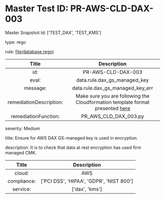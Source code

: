 



# Master Test ID: PR-AWS-CLD-DAX-003


Master Snapshot Id: ['TEST_DAX', 'TEST_KMS']

type: rego

rule: [file(database.rego)]  
  
  
  
  

|Title|Description|
| :---: | :---: |
|id: |PR-AWS-CLD-DAX-003|
|eval: |data.rule.dax_gs_managed_key|
|message: |data.rule.dax_gs_managed_key_err|
|remediationDescription: |Make sure you are following the Cloudformation template format presented <a href='https://boto3.amazonaws.com/v1/documentation/api/latest/reference/services/dax.html#DAX.Client.describe_clusters' target='_blank'>here</a>|
|remediationFunction: |PR_AWS_CLD_DAX_003.py|


severity: Medium

title: Ensure for AWS DAX GS-managed key is used in encryption.

description: It is to check that data at rest encryption has used firm managed CMK.  
  
  

|Title|Description|
| :---: | :---: |
|cloud: |AWS|
|compliance: |['PCI DSS', 'HIPAA', 'GDPR', 'NIST 800']|
|service: |['dax', 'kms']|



[file(database.rego)]: https://github.com/prancer-io/prancer-compliance-test/tree/master/aws/cloud/database.rego
